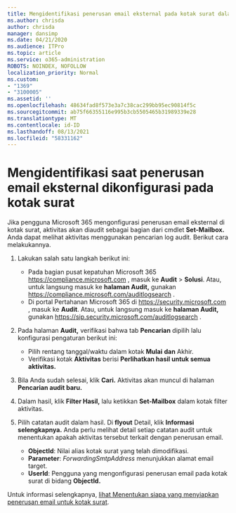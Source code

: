 ```yaml
---
title: Mengidentifikasi penerusan email eksternal pada kotak surat dalam log audit
ms.author: chrisda
author: chrisda
manager: dansimp
ms.date: 04/21/2020
ms.audience: ITPro
ms.topic: article
ms.service: o365-administration
ROBOTS: NOINDEX, NOFOLLOW
localization_priority: Normal
ms.custom:
- "1369"
- "3100005"
ms.assetid: ''
ms.openlocfilehash: 48634fad8f573e3a7c38cac299bb95ec90814f5c
ms.sourcegitcommit: ab75f66355116e995b3cb5505465b31989339e28
ms.translationtype: MT
ms.contentlocale: id-ID
ms.lasthandoff: 08/13/2021
ms.locfileid: "58331162"
---
```

# <a name="identify-when-external-email-forwarding-is-configured-on-mailboxes"></a>Mengidentifikasi saat penerusan email eksternal dikonfigurasi pada kotak surat

Jika pengguna Microsoft 365 mengonfigurasi penerusan email eksternal di kotak surat, aktivitas akan diaudit sebagai bagian dari cmdlet **Set-Mailbox.** Anda dapat melihat aktivitas menggunakan pencarian log audit. Berikut cara melakukannya.

1. Lakukan salah satu langkah berikut ini:
   - Pada bagian pusat kepatuhan Microsoft 365 <https://compliance.microsoft.com> , masuk ke **Audit** \> **Solusi**. Atau, untuk langsung masuk ke **halaman Audit,** gunakan <https://compliance.microsoft.com/auditlogsearch> .
   - Di portal Pertahanan Microsoft 365 di <https://security.microsoft.com> , masuk ke **Audit**. Atau, untuk langsung masuk ke **halaman Audit,** gunakan <https://sip.security.microsoft.com/auditlogsearch> .

2. Pada halaman **Audit,** verifikasi bahwa tab **Pencarian** dipilih lalu konfigurasi pengaturan berikut ini:
   - Pilih rentang tanggal/waktu dalam kotak **Mulai** **dan** Akhir.
   - Verifikasi kotak **Aktivitas** berisi **Perlihatkan hasil untuk semua aktivitas.**

3. Bila Anda sudah selesai, klik **Cari.** Aktivitas akan muncul di halaman **Pencarian audit baru.**

4. Dalam hasil, klik **Filter Hasil,** lalu ketikkan **Set-Mailbox** dalam kotak filter aktivitas.

5. Pilih catatan audit dalam hasil. Di **flyout** Detail, klik **Informasi selengkapnya.** Anda perlu melihat detail setiap catatan audit untuk menentukan apakah aktivitas tersebut terkait dengan penerusan email.

   - **ObjectId**: Nilai alias kotak surat yang telah dimodifikasi.
   - **Parameter**: _ForwardingSmtpAddress_ menunjukkan alamat email target.
   - **UserId**: Pengguna yang mengonfigurasi penerusan email pada kotak surat di bidang **ObjectId.**

Untuk informasi selengkapnya, [lihat Menentukan siapa yang menyiapkan penerusan email untuk kotak surat](https://docs.microsoft.com/microsoft-365/compliance/auditing-troubleshooting-scenarios#determine-who-set-up-email-forwarding-for-a-mailbox).
